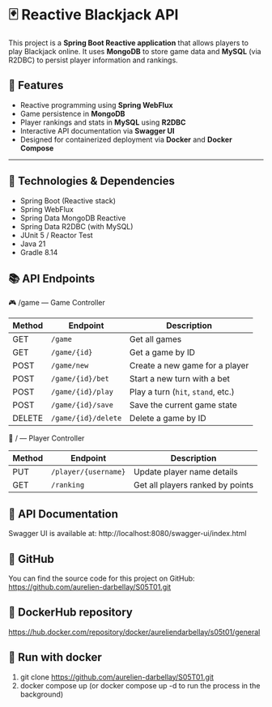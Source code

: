 # 🃏 Reactive Blackjack API

This project is a **Spring Boot Reactive application** that allows players to play Blackjack online. It uses **MongoDB**
to store game data and **MySQL** (via R2DBC) to persist player information and rankings.

## 🚀 Features

- Reactive programming using **Spring WebFlux**
- Game persistence in **MongoDB**
- Player rankings and stats in **MySQL** using **R2DBC**
- Interactive API documentation via **Swagger UI**
- Designed for containerized deployment via **Docker** and **Docker Compose**

---

## 🧱 Technologies & Dependencies

- Spring Boot (Reactive stack)
- Spring WebFlux
- Spring Data MongoDB Reactive
- Spring Data R2DBC (with MySQL)
- JUnit 5 / Reactor Test
- Java 21
- Gradle 8.14

## 📚 API Endpoints

🎮 /game — Game Controller

| Method | Endpoint            | Description                        |
|--------|---------------------|------------------------------------|
| GET    | `/game`             | Get all games                      |
| GET    | `/game/{id}`        | Get a game by ID                   |
| POST   | `/game/new`         | Create a new game for a player     |
| POST   | `/game/{id}/bet`    | Start a new turn with a bet        |
| POST   | `/game/{id}/play`   | Play a turn (`hit`, `stand`, etc.) |
| POST   | `/game/{id}/save`   | Save the current game state        |
| DELETE | `/game/{id}/delete` | Delete a game by ID                |

🧑 / — Player Controller

| Method | Endpoint             | Description                      |
|--------|----------------------|----------------------------------|
| PUT    | `/player/{username}` | Update player name details       |
| GET    | `/ranking`           | Get all players ranked by points |

## 📖 API Documentation

Swagger UI is available at:
http://localhost:8080/swagger-ui/index.html

## 🔗 GitHub

You can find the source code for this project on GitHub:
https://github.com/aurelien-darbellay/S05T01.git

## 🔗 DockerHub repository

https://hub.docker.com/repository/docker/aureliendarbellay/s05t01/general

## 🐳 Run with docker

1. git clone https://github.com/aurelien-darbellay/S05T01.git
2. docker compose up (or docker compose up -d to run the process in the background)
